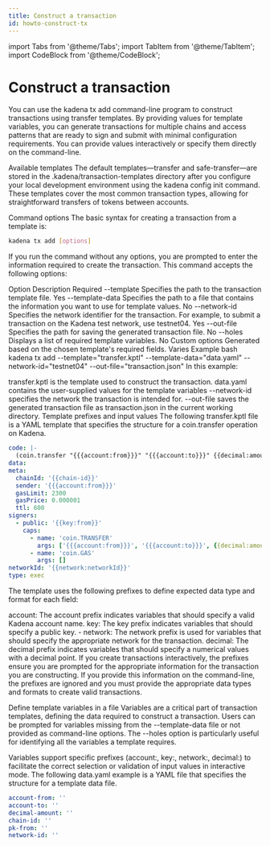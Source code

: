 ```yaml
---
title: Construct a transaction
id: howto-construct-tx
---
```


<head>
  <title>Making Blockchain Calls with Kadena</title>
  <meta name="description" content="A guide to crafting blockchain calls using Traditional API, Kadena CLI, and Kadena.js" />
</head>
import Tabs from '@theme/Tabs';
import TabItem from '@theme/TabItem';
import CodeBlock from '@theme/CodeBlock';

# Construct a transaction

You can use the kadena tx add command-line program to construct transactions using transfer templates. By providing values for template variables, you can generate transactions for multiple chains and access patterns that are ready to sign and submit with minimal configuration requirements. You can provide values interactively or specify them directly on the command-line.

Available templates
The default templates—transfer and safe-transfer—are stored in the .kadena/transaction-templates directory after you configure your local development environment using the kadena config init command. These templates cover the most common transaction types, allowing for straightforward transfers of tokens between accounts.

Command options
The basic syntax for creating a transaction from a template is:

```bash
kadena tx add [options]
```
If you run the command without any options, you are prompted to enter the information required to create the transaction. This command accepts the following options:

Option	Description	Required
--template	Specifies the path to the transaction template file.	Yes
--template-data	Specifies the path to a file that contains the information you want to use for template values.	No
--network-id	Specifies the network identifier for the transaction. For example, to submit a transaction on the Kadena test network, use testnet04.	Yes
--out-file	Specifies the path for saving the generated transaction file.	No
--holes	Displays a list of required template variables.	No
Custom options	Generated based on the chosen template's required fields.	Varies
Example
bash
kadena tx add --template="transfer.kptl" --template-data="data.yaml" --network-id="testnet04" --out-file="transaction.json"
In this example:

transfer.kptl is the template used to construct the transaction.
data.yaml contains the user-supplied values for the template variables
--network-id specifies the network the transaction is intended for. --out-file saves the generated transaction file as transaction.json in the current working directory.
Template prefixes and input values
The following transfer.kptl file is a YAML template that specifies the structure for a coin.transfer operation on Kadena.

```yaml
code: |-
  (coin.transfer "{{{account:from}}}" "{{{account:to}}}" {{decimal:amount}})
data:
meta:
  chainId: '{{chain-id}}'
  sender: '{{{account:from}}}'
  gasLimit: 2300
  gasPrice: 0.000001
  ttl: 600
signers:
  - public: '{{key:from}}'
    caps:
      - name: 'coin.TRANSFER'
        args: ['{{{account:from}}}', '{{{account:to}}}', {{decimal:amount}}]
      - name: 'coin.GAS'
        args: []
networkId: '{{network:networkId}}'
type: exec
```

The template uses the following prefixes to define expected data type and format for each field:

account: The account prefix indicates variables that should specify a valid Kadena account name.
key: The key prefix indicates variables that should specify a public key. - network: The network prefix is used for variables that should specify the appropriate network for the transaction.
decimal: The decimal prefix indicates variables that should specify a numerical values with a decimal point.
If you create transactions interactively, the prefixes ensure you are prompted for the appropriate information for the transaction you are constructing. If you provide this information on the command-line, the prefixes are ignored and you must provide the appropriate data types and formats to create valid transactions.

Define template variables in a file
Variables are a critical part of transaction templates, defining the data required to construct a transaction. Users can be prompted for variables missing from the --template-data file or not provided as command-line options. The --holes option is particularly useful for identifying all the variables a template requires.

Variables support specific prefixes (account:, key:, network:, decimal:) to facilitate the correct selection or validation of input values in interactive mode. The following data.yaml example is a YAML file that specifies the structure for a template data file.

```yaml
account-from: ''
account-to: ''
decimal-amount: ''
chain-id: ''
pk-from: ''
network-id: ''
```